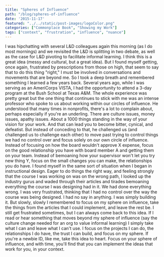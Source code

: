 ```yaml
---
title: "Spheres of Influence"
path: "/blog/spheres-of-influence"
date: '2015-11-17'
featured: "../../static/post-images/logoColor.png"
categories: ["Commonplace Book", "Showing my Work"]
tags: ["context", "frustration", "influence", "nuance"]
---
```


I was hipchatting with several L&D colleagues again this morning (as I do most mornings) and we revisited the L&D is splitting in two debate, as well as the case for L&D pivoting to facilitate informal learning. I think this is a great idea (messy and cultural, but a great idea). But I found myself getting, once again, frustrated by prescriptions from those on high, that seem to say that to do this thing "right," I must be involved in conversations and movements that are beyond me. So I took a deep breath and remembered something I learned a few years back. Several years ago, while I was serving as an AmeriCorps VISTA, I had the opportunity to attend a 3-day program at the Bush School at Texas A&M. The whole experience was pretty great but the one thing that continues to stick with me was an intense professor who spoke to us about working within our circles of influence. He understood that many times in nonprofits, there's a lot to complain about, perhaps especially if you're an underling. There are culture issues, money issues, apathy issues. About a 1000 things standing in the way of your vision for your work. And that can lead you to become bitter, cynical, and defeatist. But instead of conceding to that, he challenged us (and challenged us to challenge each other) to move past trying to control things we had no control over and focus solely on our own circle of influence. Instead of focusing on how the board wouldn't approve X expense, focus on the good relationship you have with board member A and getting them on your team. Instead of bemoaning how your supervisor won't let you try new thing Y, focus on the small changes you can make, the relationships you do have. I found myself in the same sort of situation when I began in instructional design. Eager to do things the right way, and feeling strongly that the course I was working on was on the wrong path, I looked up the industry gurus and waded through their articles and tirades bemoaning everything the course I was designing had in it. We had done everything wrong. I was very frustrated, thinking that I had no control over the way the course was being designed. I had no say in anything. I was simply building it. But slowly, slowly I remembered to focus on my sphere on influence, take the things from the articles that I could implement, and leave the rest be. I still get frustrated sometimes, but I can always come back to this idea. If I read or hear something that moves beyond my sphere of influence (say the culture change needed for an org to value informal learning) I simply take what I can and leave what I can't use. I focus on the projects I can do, the relationships I do have, the trust I can build, and focus on my sphere. If you're a newbie ID, like me, take this idea to heart. Focus on your sphere of influence, and with time, you'll find that you can implement the ideas that work for you, in your context.
